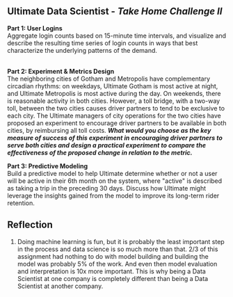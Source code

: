 <h2>Ultimate Data Scientist - <i>Take Home Challenge II</i></h2>
<b>Part 1: User Logins</b><br />
Aggregate login counts based on 15-minute time intervals, and visualize and describe the resulting time series of login counts in ways that best characterize the underlying patterns of the demand. <br> </br>

<b>Part 2: Experiment & Metrics Design</b><br />
The neighboring cities of Gotham and Metropolis have complementary circadian rhythms: on weekdays, Ultimate Gotham is most active at night, and Ultimate Metropolis is most active during the day. On weekends, there is reasonable activity in both cities. However, a toll bridge, with a two-way toll, between the two cities causes driver partners to tend to be exclusive to each city. The Ultimate managers of city operations for the two cities have proposed an experiment to encourage driver partners to be available in both cities, by reimbursing all toll costs. <b><i>What would you choose as the key measure of success of this experiment in encouraging driver partners to serve both cities and design a practical experiment to compare the effectiveness of the proposed change in relation to the metric.</b></i>


<b>Part 3: Predictive Modeling</b><br />
Build a predictive model to help Ultimate determine whether or not a user will be active in their 6th month on the system, where "active" is described as taking a trip in the preceding 30 days. Discuss how Ultimate might leverage the insights gained from the model to improve its long-term rider retention. 

<h2>Reflection</h2>
<ol>
  <li>Doing machine learning is fun, but it is probably the least important step in the process and data science is so much more than that. 2/3 of this assignment had nothing to do with model building and building the model was probably 5% of the work. And even then model evaluation and interpretation is 10x more important. This is why being a Data Scientist at one company is completely different than being a Data Scientist at another company.  </li>
</ol>
